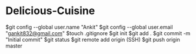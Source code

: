 # Delicious-Cuisine

$git config --global user.name "Ankit"
$git config --global user.email "gankit832@gmail.com"
$touch .gitignore
$git init
$git add .
$git commit -m "Initial commit"
$git status
$git remote add origin (SSH)
$git push origin master
